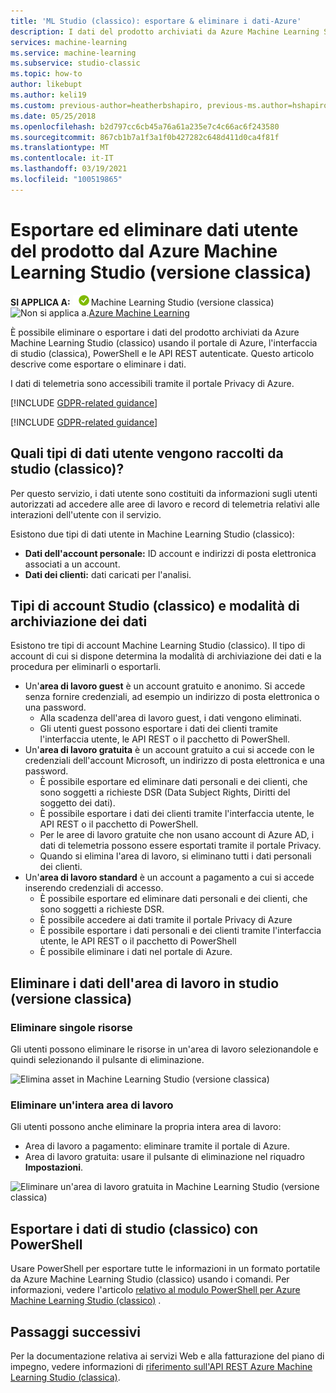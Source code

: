 ```yaml
---
title: 'ML Studio (classico): esportare & eliminare i dati-Azure'
description: I dati del prodotto archiviati da Azure Machine Learning Studio (classico) sono disponibili per l'esportazione e l'eliminazione tramite il portale di Azure e anche tramite le API REST autenticate. I dati di telemetria sono accessibili tramite il portale Privacy di Azure. Questo articolo illustra i passaggi da eseguire.
services: machine-learning
ms.service: machine-learning
ms.subservice: studio-classic
ms.topic: how-to
author: likebupt
ms.author: keli19
ms.custom: previous-author=heatherbshapiro, previous-ms.author=hshapiro
ms.date: 05/25/2018
ms.openlocfilehash: b2d797cc6cb45a76a61a235e7c4c66ac6f243580
ms.sourcegitcommit: 867cb1b7a1f3a1f0b427282c648d411d0ca4f81f
ms.translationtype: MT
ms.contentlocale: it-IT
ms.lasthandoff: 03/19/2021
ms.locfileid: "100519865"
---
```

# <a name="export-and-delete-in-product-user-data-from-azure-machine-learning-studio-classic"></a>Esportare ed eliminare dati utente del prodotto dal Azure Machine Learning Studio (versione classica)

**SI APPLICA A:**  ![Si applica a.](../../../includes/media/aml-applies-to-skus/yes.png)Machine Learning Studio (versione classica) ![Non si applica a.](../../../includes/media/aml-applies-to-skus/no.png)[Azure Machine Learning](../overview-what-is-machine-learning-studio.md#ml-studio-classic-vs-azure-machine-learning-studio)




È possibile eliminare o esportare i dati del prodotto archiviati da Azure Machine Learning Studio (classico) usando il portale di Azure, l'interfaccia di studio (classica), PowerShell e le API REST autenticate. Questo articolo descrive come esportare o eliminare i dati. 

I dati di telemetria sono accessibili tramite il portale Privacy di Azure. 

[!INCLUDE [GDPR-related guidance](../../../includes/gdpr-dsr-and-stp-note.md)]

[!INCLUDE [GDPR-related guidance](../../../includes/gdpr-intro-sentence.md)]

## <a name="what-kinds-of-user-data-does-studio-classic-collect"></a>Quali tipi di dati utente vengono raccolti da studio (classico)?

Per questo servizio, i dati utente sono costituiti da informazioni sugli utenti autorizzati ad accedere alle aree di lavoro e record di telemetria relativi alle interazioni dell'utente con il servizio.

Esistono due tipi di dati utente in Machine Learning Studio (classico):
- **Dati dell'account personale:** ID account e indirizzi di posta elettronica associati a un account.
- **Dati dei clienti:** dati caricati per l'analisi.

## <a name="studio-classic-account-types-and-how-data-is-stored"></a>Tipi di account Studio (classico) e modalità di archiviazione dei dati

Esistono tre tipi di account Machine Learning Studio (classico). Il tipo di account di cui si dispone determina la modalità di archiviazione dei dati e la procedura per eliminarli o esportarli.

- Un'**area di lavoro guest** è un account gratuito e anonimo. Si accede senza fornire credenziali, ad esempio un indirizzo di posta elettronica o una password.
    -  Alla scadenza dell'area di lavoro guest, i dati vengono eliminati.
    - Gli utenti guest possono esportare i dati dei clienti tramite l'interfaccia utente, le API REST o il pacchetto di PowerShell.
- Un'**area di lavoro gratuita** è un account gratuito a cui si accede con le credenziali dell'account Microsoft, un indirizzo di posta elettronica e una password.
    - È possibile esportare ed eliminare dati personali e dei clienti, che sono soggetti a richieste DSR (Data Subject Rights, Diritti del soggetto dei dati).
    - È possibile esportare i dati dei clienti tramite l'interfaccia utente, le API REST o il pacchetto di PowerShell.
    - Per le aree di lavoro gratuite che non usano account di Azure AD, i dati di telemetria possono essere esportati tramite il portale Privacy.
    - Quando si elimina l'area di lavoro, si eliminano tutti i dati personali dei clienti.
- Un'**area di lavoro standard** è un account a pagamento a cui si accede inserendo credenziali di accesso.
    - È possibile esportare ed eliminare dati personali e dei clienti, che sono soggetti a richieste DSR.
    - È possibile accedere ai dati tramite il portale Privacy di Azure
    - È possibile esportare i dati personali e dei clienti tramite l'interfaccia utente, le API REST o il pacchetto di PowerShell
    - È possibile eliminare i dati nel portale di Azure.

## <a name="delete-workspace-data-in-studio-classic"></a><a name="delete"></a>Eliminare i dati dell'area di lavoro in studio (versione classica) 

### <a name="delete-individual-assets"></a>Eliminare singole risorse

Gli utenti possono eliminare le risorse in un'area di lavoro selezionandole e quindi selezionando il pulsante di eliminazione.

![Elimina asset in Machine Learning Studio (versione classica)](./media/export-delete-personal-data-dsr/delete-studio-asset.png)

### <a name="delete-an-entire-workspace"></a>Eliminare un'intera area di lavoro

Gli utenti possono anche eliminare la propria intera area di lavoro:
- Area di lavoro a pagamento: eliminare tramite il portale di Azure.
- Area di lavoro gratuita: usare il pulsante di eliminazione nel riquadro **Impostazioni**.

![Eliminare un'area di lavoro gratuita in Machine Learning Studio (versione classica)](./media/export-delete-personal-data-dsr/delete-studio-data-workspace.png)
 
## <a name="export-studio-classic-data-with-powershell"></a>Esportare i dati di studio (classico) con PowerShell
Usare PowerShell per esportare tutte le informazioni in un formato portatile da Azure Machine Learning Studio (classico) usando i comandi. Per informazioni, vedere l'articolo [relativo al modulo PowerShell per Azure Machine Learning Studio (classico)](powershell-module.md) .

## <a name="next-steps"></a>Passaggi successivi

Per la documentazione relativa ai servizi Web e alla fatturazione del piano di impegno, vedere informazioni di [riferimento sull'API REST Azure Machine Learning Studio (classica)](/rest/api/machinelearning/).